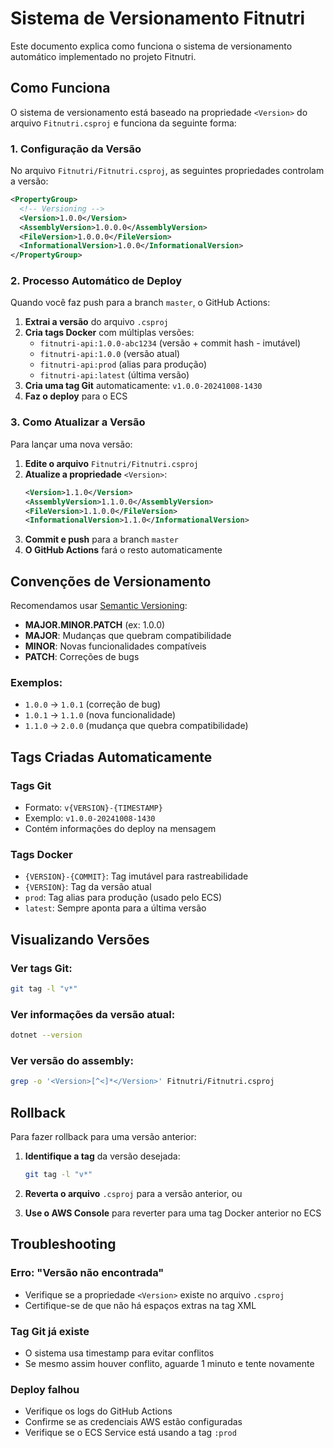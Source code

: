 # Sistema de Versionamento Fitnutri

Este documento explica como funciona o sistema de versionamento automático implementado no projeto Fitnutri.

## Como Funciona

O sistema de versionamento está baseado na propriedade `<Version>` do arquivo `Fitnutri.csproj` e funciona da seguinte forma:

### 1. Configuração da Versão

No arquivo `Fitnutri/Fitnutri.csproj`, as seguintes propriedades controlam a versão:

```xml
<PropertyGroup>
  <!-- Versioning -->
  <Version>1.0.0</Version>
  <AssemblyVersion>1.0.0.0</AssemblyVersion>
  <FileVersion>1.0.0.0</FileVersion>
  <InformationalVersion>1.0.0</InformationalVersion>
</PropertyGroup>
```

### 2. Processo Automático de Deploy

Quando você faz push para a branch `master`, o GitHub Actions:

1. **Extrai a versão** do arquivo `.csproj`
2. **Cria tags Docker** com múltiplas versões:
   - `fitnutri-api:1.0.0-abc1234` (versão + commit hash - imutável)
   - `fitnutri-api:1.0.0` (versão atual)
   - `fitnutri-api:prod` (alias para produção)
   - `fitnutri-api:latest` (última versão)
3. **Cria uma tag Git** automaticamente: `v1.0.0-20241008-1430`
4. **Faz o deploy** para o ECS

### 3. Como Atualizar a Versão

Para lançar uma nova versão:

1. **Edite o arquivo** `Fitnutri/Fitnutri.csproj`
2. **Atualize a propriedade** `<Version>`:
   ```xml
   <Version>1.1.0</Version>
   <AssemblyVersion>1.1.0.0</AssemblyVersion>
   <FileVersion>1.1.0.0</FileVersion>
   <InformationalVersion>1.1.0</InformationalVersion>
   ```
3. **Commit e push** para a branch `master`
4. **O GitHub Actions** fará o resto automaticamente

## Convenções de Versionamento

Recomendamos usar [Semantic Versioning](https://semver.org/):

- **MAJOR.MINOR.PATCH** (ex: 1.0.0)
- **MAJOR**: Mudanças que quebram compatibilidade
- **MINOR**: Novas funcionalidades compatíveis
- **PATCH**: Correções de bugs

### Exemplos:
- `1.0.0` → `1.0.1` (correção de bug)
- `1.0.1` → `1.1.0` (nova funcionalidade)
- `1.1.0` → `2.0.0` (mudança que quebra compatibilidade)

## Tags Criadas Automaticamente

### Tags Git
- Formato: `v{VERSION}-{TIMESTAMP}`
- Exemplo: `v1.0.0-20241008-1430`
- Contém informações do deploy na mensagem

### Tags Docker
- `{VERSION}-{COMMIT}`: Tag imutável para rastreabilidade
- `{VERSION}`: Tag da versão atual
- `prod`: Tag alias para produção (usado pelo ECS)
- `latest`: Sempre aponta para a última versão

## Visualizando Versões

### Ver tags Git:
```bash
git tag -l "v*"
```

### Ver informações da versão atual:
```bash
dotnet --version
```

### Ver versão do assembly:
```bash
grep -o '<Version>[^<]*</Version>' Fitnutri/Fitnutri.csproj
```

## Rollback

Para fazer rollback para uma versão anterior:

1. **Identifique a tag** da versão desejada:
   ```bash
   git tag -l "v*"
   ```

2. **Reverta o arquivo** `.csproj` para a versão anterior, ou
3. **Use o AWS Console** para reverter para uma tag Docker anterior no ECS

## Troubleshooting

### Erro: "Versão não encontrada"
- Verifique se a propriedade `<Version>` existe no arquivo `.csproj`
- Certifique-se de que não há espaços extras na tag XML

### Tag Git já existe
- O sistema usa timestamp para evitar conflitos
- Se mesmo assim houver conflito, aguarde 1 minuto e tente novamente

### Deploy falhou
- Verifique os logs do GitHub Actions
- Confirme se as credenciais AWS estão configuradas
- Verifique se o ECS Service está usando a tag `:prod`
